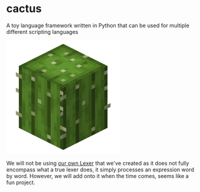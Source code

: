 # cactus

A toy language framework written in Python that can be used for multiple different scripting languages

![](assets/cactus.png)

We will not be using [our own Lexer](https://github.com/JaredDyreson/lexical) that we've created as it does not fully encompass what a true lexer does, it simply processes an expression word by word.
However, we will add onto it when the time comes, seems like a fun project.
